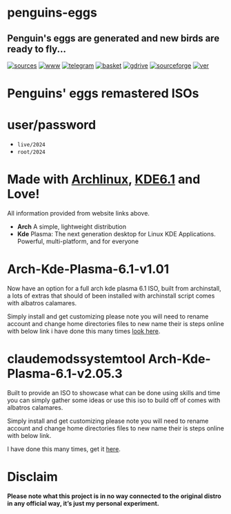 penguins-eggs
=============

## Penguin&#39;s eggs are generated and new birds are ready to fly...
[![sources](https://img.shields.io/badge/github-sources-cyan)](https://github.com/pieroproietti/penguins-eggs)
[![www](https://img.shields.io/badge/www-blog-cyan)](https://penguins-eggs.net)
[![telegram](https://img.shields.io/badge/telegram-group-cyan)](https://t.me/penguins_eggs)
[![basket](https://img.shields.io/badge/basket-naked-blue)](https://penguins-eggs.net/basket/)
[![gdrive](https://img.shields.io/badge/gdrive-all-blue)](https://drive.google.com/drive/folders/19fwjvsZiW0Dspu2Iq-fQN0J-PDbKBlYY)
[![sourceforge](https://img.shields.io/badge/sourceforge-all-blue)](https://sourceforge.net/projects/penguins-eggs/files/)
[![ver](https://img.shields.io/npm/v/penguins-eggs.svg)](https://npmjs.org/package/penguins-eggs)


# Penguins' eggs remastered ISOs

# user/password
* ```live/2024```
* ```root/2024```

# Made with [Archlinux](https://archlinux.org/), [KDE6.1](https://kde.org/) and Love!

All information provided from website links above.

* **Arch** A simple, lightweight distribution
* **Kde** Plasma: The next generation desktop for Linux KDE Applications. Powerful, multi-platform, and for everyone

# Arch-Kde-Plasma-6.1-v1.01

Now have an option for a full arch kde plasma 6.1 ISO, built from archinstall, a lots of extras that should of been installed with archinstall script
comes with albatros calamares.

Simply install and get customizing please note you will need to rename account
and change home directories files to new name their is steps online with below link i have done this many times
[look here](https://stackoverflow.com/questions/20797819/command-to-change-the-default-home-directory-of-a-user).

 
# claudemodssystemtool Arch-Kde-Plasma-6.1-v2.05.3
Built to provide an ISO to showcase what can be done using skills and time you can simply gather some ideas or use this iso to build off of comes with albatros calamares.

Simply install and get customizing please note you will need to rename account and change home directories files to new name their is steps online with below link. 

I have done this many times, get it [here](https://stackoverflow.com/questions/20797819/command-to-change-the-default-home-directory-of-a-user).

    






# Disclaim

__Please note what this project is in no way connected to the original distro in any official way, it’s just my personal experiment.__
